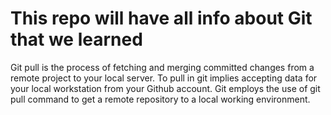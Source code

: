 # This repo will have all info about Git that we learned
Git pull is the process of fetching and merging committed changes from a remote project to your local server. To pull in git implies accepting data for your local workstation from your Github account. Git employs the use of git pull command to get a remote repository to a local working environment.